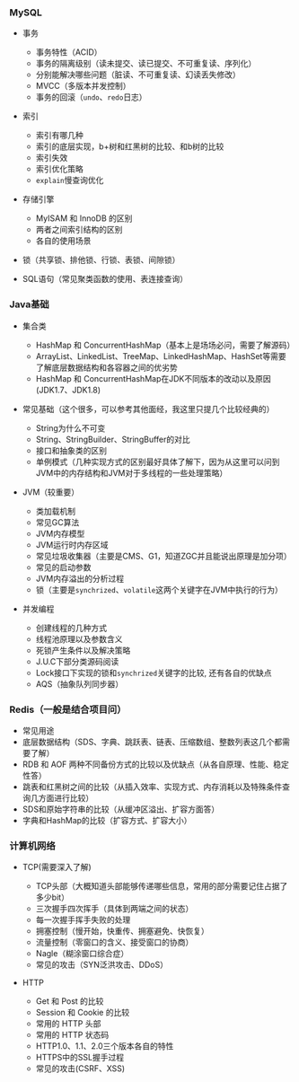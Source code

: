 ### MySQL

- 事务

  - 事务特性（ACID）
  - 事务的隔离级别（读未提交、读已提交、不可重复读、序列化）
  - 分别能解决哪些问题（脏读、不可重复读、幻读丢失修改）
  - MVCC（多版本并发控制）
  - 事务的回滚（`undo`、`redo`日志）

- 索引

  - 索引有哪几种
  - 索引的底层实现，b+树和红黑树的比较、和b树的比较
  - 索引失效
  - 索引优化策略
  - `explain`慢查询优化

- 存储引擎

  - MyISAM 和 InnoDB 的区别
  - 两者之间索引结构的区别
  - 各自的使用场景

- 锁（共享锁、排他锁、行锁、表锁、间隙锁）

- SQL语句（常见聚类函数的使用、表连接查询）

### Java基础

- 集合类

  - HashMap 和 ConcurrentHashMap（基本上是场场必问，需要了解源码）
  - ArrayList、LinkedList、TreeMap、LinkedHashMap、HashSet等需要了解底层数据结构和各容器之间的优劣势
  - HashMap 和 ConcurrentHashMap在JDK不同版本的改动以及原因(JDK1.7、JDK1.8)

- 常见基础（这个很多，可以参考其他面经，我这里只提几个比较经典的）

  - String为什么不可变
  - String、StringBuilder、StringBuffer的对比
  - 接口和抽象类的区别
  - 单例模式（几种实现方式的区别最好具体了解下，因为从这里可以问到JVM中的内存结构和JVM对于多线程的一些处理策略）

- JVM（较重要）

  - 类加载机制
  - 常见GC算法
  - JVM内存模型
  - JVM运行时内存区域
  - 常见垃圾收集器（主要是CMS、G1，知道ZGC并且能说出原理是加分项）
  - 常见的启动参数
  - JVM内存溢出的分析过程
  - 锁（主要是`synchrized`、`volatile`这两个关键字在JVM中执行的行为）

- 并发编程

  - 创建线程的几种方式
  - 线程池原理以及参数含义
  - 死锁产生条件以及解决策略
  - J.U.C下部分类源码阅读
  - Lock接口下实现的锁和`synchrized`关键字的比较, 还有各自的优缺点
  - AQS（抽象队列同步器）

### Redis（一般是结合项目问）

- 常见用途
- 底层数据结构（SDS、字典、跳跃表、链表、压缩数组、整数列表这几个都需要了解）
- RDB 和 AOF 两种不同备份方式的比较以及优缺点（从各自原理、性能、稳定性答）
- 跳表和红黑树之间的比较（从插入效率、实现方式、内存消耗以及特殊条件查询几方面进行比较）
- SDS和原始字符串的比较（从缓冲区溢出、扩容方面答）
- 字典和HashMap的比较（扩容方式、扩容大小）

### 计算机网络

- TCP(需要深入了解)

  - TCP头部（大概知道头部能够传递哪些信息，常用的部分需要记住占据了多少bit）
  - 三次握手四次挥手（具体到两端之间的状态）
  - 每一次握手挥手失败的处理
  - 拥塞控制（慢开始，快重传、拥塞避免、快恢复）
  - 流量控制（零窗口的含义、接受窗口的协商）
  - Nagle（糊涂窗口综合症）
  - 常见的攻击（SYN泛洪攻击、DDoS）

- HTTP

  - Get 和 Post 的比较
  - Session 和 Cookie 的比较
  - 常用的 HTTP 头部
  - 常用的 HTTP 状态码
  - HTTP1.0、1.1、2.0三个版本各自的特性
  - HTTPS中的SSL握手过程
  - 常见的攻击(CSRF、XSS)